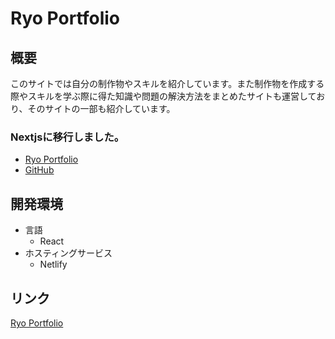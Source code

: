 # Ryo Portfolio

## 概要
このサイトでは自分の制作物やスキルを紹介しています。また制作物を作成する際やスキルを学ぶ際に得た知識や問題の解決方法をまとめたサイトも運営しており、そのサイトの一部も紹介しています。  

### Nextjsに移行しました。  
- [Ryo Portfolio](https://portfolio-one-theta.vercel.app/)
- [GitHub](https://github.com/sugiwa/portfolio)


## 開発環境
- 言語
  - React
- ホスティングサービス
  - Netlify

## リンク
[Ryo Portfolio](https://wonderful-agnesi-db77e9.netlify.app/)